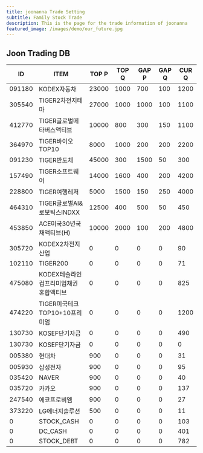 ```yaml
---
title: joonanna Trade Setting
subtitle: Family Stock Trade
description: This is the page for the trade information of joonanna
featured_image: /images/demo/our_future.jpg
---
```


## Joon Trading DB

|ID|ITEM |TOP P|TOP Q|GAP P|GAP Q|CUR Q|
|--|-----|--|--|--|--|--|
|091180|KODEX자동차|23000|1000|700|100|1200|
|305540|TIGER2차전지테마|27000|1000|1000|100|1100|
|412770|TIGER글로벌메타버스액티브|10000|800|300|150|1100| 
|364970|TIGER바이오TOP10|8000|1000|200|200|2200|
|091230|TIGER반도체|45000|300|1500|50|300|
|157490|TIGER소프트웨어|14000|1600|400|200|4200|
|228800|TIGER여행레저|5000|1500|150|250|4000|
|464310|TIGER글로벌AI&로보틱스INDXX|12500|400|500|50|450|
|453850|ACE미국30년국채액티브(H)|10000|2000|100|200|4800|
|305720|KODEX2차전지산업|0|0|0|0|90|
|102110|TIGER200|0|0|0|0|71|
|475080|KODEX테슬라인컴프리미엄채권혼합액티브|0|0|0|0|825|
|474220|TIGER미국테크TOP10+10프리미엄|0|0|0|0|1200|
|130730|KOSEF단기자금|0|0|0|0|490|
|130730|KOSEF단기자금|0|0|0|0|0|
|005380|현대차|900|0|0|0|31|
|005930|삼성전자|900|0|0|0|95|
|035420|NAVER|900|0|0|0|40|
|035720|카카오|900|0|0|0|137|
|247540|에코프로비엠|900|0|0|0|27|
|373220|LG에너지솔루션|500|0|0|0|11|
|0|STOCK_CASH|0|0|0|0|103|
|0|DC_CASH|0|0|0|0|401|
|0|STOCK_DEBT|0|0|0|0|782|
